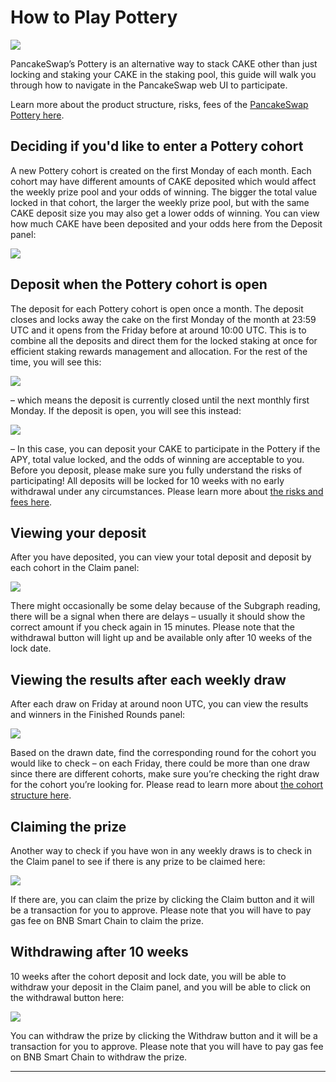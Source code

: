 # How to Play Pottery

![](https://lh4.googleusercontent.com/B1N\_fmtOnosL-mcID7xeRnRqmY-6SQWMxXjgTi\_GBpBN2kxSq\_13kZcvmre857wiFnONLCrTMMndkiyLHf-35HmvEJAtA2rkAQG4lCzxozc2NwfjBnWpQms4ZD9wtwRBG9UEAQIX2r1yDq0t1ENmXko)

PancakeSwap’s Pottery is an alternative way to stack CAKE other than just locking and staking your CAKE in the staking pool, this guide will walk you through how to navigate in the PancakeSwap web UI to participate.

Learn more about the product structure, risks, fees of the [PancakeSwap Pottery here](https://docs.pancakeswap.finance/products/pottery).

## Deciding if you'd like to enter a Pottery cohort

A new Pottery cohort is created on the first Monday of each month. Each cohort may have different amounts of CAKE deposited which would affect the weekly prize pool and your odds of winning. The bigger the total value locked in that cohort, the larger the weekly prize pool, but with the same CAKE deposit size you may also get a lower odds of winning. You can view how much CAKE have been deposited and your odds here from the Deposit panel:

![](https://lh5.googleusercontent.com/vyCTJ8XmLl4WARKHQTDzJjeX-JDLzZBiGvnO404UIuEMyrBWhAHnyWJQfC3CCz-gCVXpUs3oUGW4L7bdzaUu7X1pZV2swn6wGQA8a7HBD5NkPViHnPfG89xsCaQy6wg0rSPaVy8koYgEN18ztoMqhLA)

## Deposit when the Pottery cohort is open

The deposit for each Pottery cohort is open once a month. The deposit closes and locks away the cake on the first Monday of the month at 23:59 UTC and it opens from the Friday before at around 10:00 UTC. This is to combine all the deposits and direct them for the locked staking at once for efficient staking rewards management and allocation. For the rest of the time, you will see this:

![](https://lh4.googleusercontent.com/FZDvRS3D6RaeIwLiWAjfeMXZHN3ZBvjRvg-174b\_cWds816Ixyq4rw7ZgFrxgOVtPcbaZVjt4AyiNUjxt5tNl9TgmHUIsqgrCWGB1WlAd4GmZoUsrGy5prFalV87rgTLHrtkalVN0HkS7EfsUlyhPqg)

– which means the deposit is currently closed until the next monthly first Monday. If the deposit is open, you will see this instead:

![](https://lh5.googleusercontent.com/\_TqVUlNGtnGvGz\_wysnq-KmewS\_CjmUJ0jMHwzRMLx47Rmq-x868M0q-iBXCqynotDqz3mxnUZovExx4bUb8BBv3W6OXl4u4pJWFmOz\_\_IYASvQ\_hgmccB3GPaL1oz4TutJr3PTwdz\_2NoVzmnpkcD0)

– In this case, you can deposit your CAKE to participate in the Pottery if the APY, total value locked, and the odds of winning are acceptable to you. Before you deposit, please make sure you fully understand the risks of participating! All deposits will be locked for 10 weeks with no early withdrawal under any circumstances. Please learn more about [the risks and fees here](https://docs.pancakeswap.finance/products/pottery).

## **Viewing your deposit**

After you have deposited, you can view your total deposit and deposit by each cohort in the Claim panel:

![](https://lh3.googleusercontent.com/4-WegkRka1XNJS7KwB43rbk557A2mOZJVufIDZVmOPGMsoTBdCMZszZ3rHUnrrmlpkxEyGBBJ3j2HTxTX5xZkSFjdq3rajIgy0Cm9eqOE9Ax0gVTHE54gi1DHGUmZDYo6gbzzHOHnBpfnbJf-DwISlg)

There might occasionally be some delay because of the Subgraph reading, there will be a signal when there are delays – usually it should show the correct amount if you check again in 15 minutes. Please note that the withdrawal button will light up and be available only after 10 weeks of the lock date.

## Viewing the results after each weekly draw

After each draw on Friday at around noon UTC, you can view the results and winners in the Finished Rounds panel:

![](https://lh3.googleusercontent.com/ClT6Dx6rJlfFmzmyxwCGwIUsDv-DuhzVAWN5Qt0sOulj2\_zDrMJHDJvQqr6vS0t6IO090pstOi0BJTKADDVj7C\_kspWM\_f-M83EGERNiEvON-GTl\_nvXANGH5etDbnBmieRSZ66G8krr8GUWc2s5SDw)

Based on the drawn date, find the corresponding round for the cohort you would like to check – on each Friday, there could be more than one draw since there are different cohorts, make sure you’re checking the right draw for the cohort you’re looking for. Please read to learn more about [the cohort structure here](https://docs.google.com/document/d/1tPRr7GLkeyhBRSxGT1aNsT1ODX-a\_kBEzSocbf-cvaM/edit#bookmark=id.4aesxnym3l6m).

## Claiming the prize

Another way to check if you have won in any weekly draws is to check in the Claim panel to see if there is any prize to be claimed here:

![](https://lh5.googleusercontent.com/CjFh9\_5a7PDrCgz7\_F4puNVwbLJj6n0nWT\_XBUXsnQQrFcDzqBL2SV-Rw2TY2kLrVveEcCfBhrk\_62QVQtMaDwwSWCpqp8eCHhN0aAPphCk4BFMJNk78GOsrQ-Kem-5lhBRkM04vBdZwwBOwNmiw4Aw)

If there are, you can claim the prize by clicking the Claim button and it will be a transaction for you to approve. Please note that you will have to pay gas fee on BNB Smart Chain to claim the prize.

## Withdrawing after 10 weeks

10 weeks after the cohort deposit and lock date, you will be able to withdraw your deposit in the Claim panel, and you will be able to click on the withdrawal button here:

![](https://lh6.googleusercontent.com/1LeGKpa30KvmyKDKN5o54K\_HjJAVPyJhIeEmCXQzC8pDJGAJQ1kz89iKdoOwIXH2xOE9nin5r47dCiZvAlluTkOfwf1FfQ5gZ4MtMahGiRZ0TT4sSyOpsUKWOqZxKPnMYeLtZ9F3OuRlaRO\_sqr6Lvo)

You can withdraw the prize by clicking the Withdraw button and it will be a transaction for you to approve. Please note that you will have to pay gas fee on BNB Smart Chain to withdraw the prize.

****
